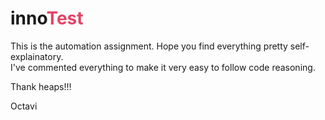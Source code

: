 # inno<span style='color:#E64366'>Test</span>

This is the automation assignment.
Hope you find everything pretty self-explainatory.  
I've commented everything to make it very easy to follow code reasoning.

Thank heaps!!!

Octavi